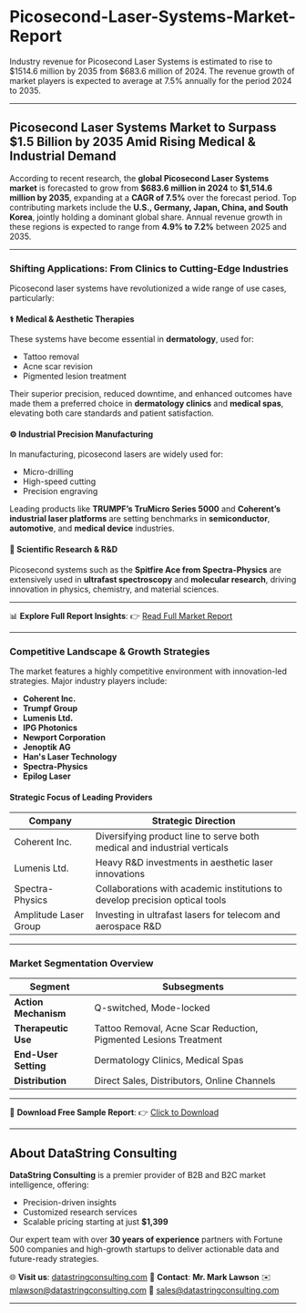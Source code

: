 # Picosecond-Laser-Systems-Market-Report

Industry revenue for Picosecond Laser Systems is estimated to rise to $1514.6 million by 2035 from $683.6 million of 2024. The revenue growth of market players is expected to average at 7.5% annually for the period 2024 to 2035.


---

## Picosecond Laser Systems Market to Surpass \$1.5 Billion by 2035 Amid Rising Medical & Industrial Demand

According to recent research, the **global Picosecond Laser Systems market** is forecasted to grow from **\$683.6 million in 2024** to **\$1,514.6 million by 2035**, expanding at a **CAGR of 7.5%** over the forecast period. Top contributing markets include the **U.S., Germany, Japan, China, and South Korea**, jointly holding a dominant global share. Annual revenue growth in these regions is expected to range from **4.9% to 7.2%** between 2025 and 2035.

---

### Shifting Applications: From Clinics to Cutting-Edge Industries

Picosecond laser systems have revolutionized a wide range of use cases, particularly:

#### ⚕️ Medical & Aesthetic Therapies

These systems have become essential in **dermatology**, used for:

* Tattoo removal
* Acne scar revision
* Pigmented lesion treatment

Their superior precision, reduced downtime, and enhanced outcomes have made them a preferred choice in **dermatology clinics** and **medical spas**, elevating both care standards and patient satisfaction.

#### ⚙️ Industrial Precision Manufacturing

In manufacturing, picosecond lasers are widely used for:

* Micro-drilling
* High-speed cutting
* Precision engraving

Leading products like **TRUMPF’s TruMicro Series 5000** and **Coherent’s industrial laser platforms** are setting benchmarks in **semiconductor**, **automotive**, and **medical device** industries.

#### 🔬 Scientific Research & R\&D

Picosecond systems such as the **Spitfire Ace from Spectra-Physics** are extensively used in **ultrafast spectroscopy** and **molecular research**, driving innovation in physics, chemistry, and material sciences.

---

📊 **Explore Full Report Insights**:
👉 [Read Full Market Report](https://datastringconsulting.com/industry-analysis/picosecond-laser-systems-market-research-report)

---

### Competitive Landscape & Growth Strategies

The market features a highly competitive environment with innovation-led strategies. Major industry players include:

* **Coherent Inc.**
* **Trumpf Group**
* **Lumenis Ltd.**
* **IPG Photonics**
* **Newport Corporation**
* **Jenoptik AG**
* **Han's Laser Technology**
* **Spectra-Physics**
* **Epilog Laser**

#### Strategic Focus of Leading Providers

| Company               | Strategic Direction                                                          |
| --------------------- | ---------------------------------------------------------------------------- |
| Coherent Inc.         | Diversifying product line to serve both medical and industrial verticals     |
| Lumenis Ltd.          | Heavy R\&D investments in aesthetic laser innovations                        |
| Spectra-Physics       | Collaborations with academic institutions to develop precision optical tools |
| Amplitude Laser Group | Investing in ultrafast lasers for telecom and aerospace R\&D                 |

---

### Market Segmentation Overview

| Segment              | Subsegments                                                      |
| -------------------- | ---------------------------------------------------------------- |
| **Action Mechanism** | Q-switched, Mode-locked                                          |
| **Therapeutic Use**  | Tattoo Removal, Acne Scar Reduction, Pigmented Lesions Treatment |
| **End-User Setting** | Dermatology Clinics, Medical Spas                                |
| **Distribution**     | Direct Sales, Distributors, Online Channels                      |

---

📄 **Download Free Sample Report**:
👉 [Click to Download](https://datastringconsulting.com/downloadsample/picosecond-laser-systems-market-research-report)

---

## About DataString Consulting

**DataString Consulting** is a premier provider of B2B and B2C market intelligence, offering:

* Precision-driven insights
* Customized research services
* Scalable pricing starting at just **\$1,399**

Our expert team with over **30 years of experience** partners with Fortune 500 companies and high-growth startups to deliver actionable data and future-ready strategies.

🌐 **Visit us**: [datastringconsulting.com](https://datastringconsulting.com)
📨 **Contact**:
**Mr. Mark Lawson**
✉️ [mlawson@datastringconsulting.com](mailto:mlawson@datastringconsulting.com)
📧 [sales@datastringconsulting.com](mailto:sales@datastringconsulting.com)

---



